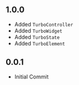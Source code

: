 ## 1.0.0

- Added `TurboController`
- Added `TurboWidget`
- Added `TurboState`
- Added `TurboElement`

## 0.0.1

- Initial Commit